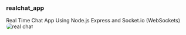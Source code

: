 <h3>realchat_app</h3>
Real Time Chat App Using Node.js Express and Socket.io (WebSockets)
<br>
<img style="border-radius:59px" src="https://gcdn.pbrd.co/images/2GTFxEjKymGv.jpg" alt='real chat'>
